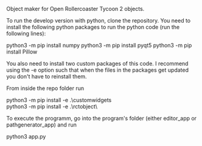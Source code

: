 Object maker for Open Rollercoaster Tycoon 2 objects. 

To run the develop version with python, clone the repository. You need to install the following python packages to run the python code (run the following lines):

python3 -m pip install numpy
python3 -m pip install pyqt5
python3 -m pip install Pillow

You also need to install two custom packages of this code. I recommend using the -e option such that when the files in the packages get updated you don't have to reinstall them.

From inside the repo folder run

python3 -m pip install -e .\customwidgets\
python3 -m pip install -e .\rctobject\

To execute the programm, go into the program's folder (either editor_app or pathgenerator_app) and run

python3 app.py








